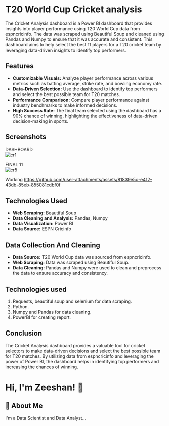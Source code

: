
# T20 World Cup Cricket analysis
The Cricket Analysis dashboard is a Power BI dashboard that provides insights into player performance using T20 World Cup data from espncricinfo. The data was scraped using Beautiful Soup and cleaned using Pandas and Numpy to ensure that it was accurate and consistent. This dashboard aims to help select the best 11 players for a T20 cricket team by leveraging data-driven insights to identify top performers.

## Features
* **Customizable Visuals:** Analyze player performance across various metrics such as batting average, strike rate, and bowling economy rate.
* **Data-Driven Selection:** Use the dashboard to identify top performers and select the best possible team for T20 matches.
* **Performance Comparison:** Compare player performance against industry benchmarks to make informed decisions.
* **High Success Rate:** The final team selected using the dashboard has a 90% chance of winning, highlighting the effectiveness of data-driven decision-making in sports.

## Screenshots
DASHBOARD  
 ![cr1](https://github.com/user-attachments/assets/019a5d2f-1358-4d94-a86e-06fcf14e6400)

FINAL 11  
![cr5](https://github.com/user-attachments/assets/7b71485f-8df9-40b4-92bf-9f70c2d31588)

Working
https://github.com/user-attachments/assets/81839e5c-e412-43db-85eb-855081cdbf0f

## Technologies Used
* **Web Scraping:** Beautiful Soup
* **Data Cleaning and Analysis:** Pandas, Numpy
* **Data Visualization:** Power BI
* **Data Source:** ESPN Cricinfo

## Data Collection And Cleaning
* **Data Source:** T20 World Cup data was sourced from espncricinfo.
* **Web Scraping:** Data was scraped using Beautiful Soup.
* **Data Cleaning:** Pandas and Numpy were used to clean and preprocess the data to ensure accuracy and consistency.

## Technologies used
1) Requests, beautiful soup and selenium for data scraping.
2) Python.
3) Numpy and Pandas for data cleaning.
4) PowerBI for creating report.

## Conclusion
The Cricket Analysis dashboard provides a valuable tool for cricket selectors to make data-driven decisions and select the best possible team for T20 matches. By utilizing data from espncricinfo and leveraging the power of Power BI, the dashboard helps in identifying top performers and increasing the chances of winning.

# Hi, I'm Zeeshan! 👋
## 🚀 About Me
I'm a Data Scientist and Data Analyst...
